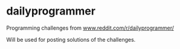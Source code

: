 # dailyprogrammer
Programming challenges from www.reddit.com/r/dailyprogrammer/

Will be used for posting solutions of the challenges.
